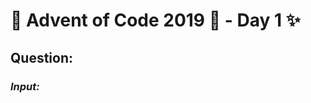 # :christmas_tree: Advent of Code 2019 :christmas_tree: - Day 1 :sparkles:
## Question: 
>
>
>

### *Input:*

>
>
>